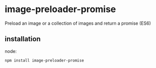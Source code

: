 # image-preloader-promise
Preload an image or a collection of images and return a promise (ES6)

## installation

node:
```
npm install image-preloader-promise
```